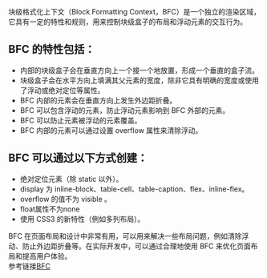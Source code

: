 块级格式化上下文（Block Formatting Context，BFC）是一个独立的渲染区域，它具有一定的特性和规则，用来控制块级盒子的布局和浮动元素的交互行为。  
## BFC 的特性包括：
* 内部的块级盒子会在垂直方向上一个接一个地放置，形成一个垂直的盒子流。  
* 块级盒子会在水平方向上填满其父元素的宽度，除非它具有明确的宽度或使用了浮动或绝对定位等属性。  
* BFC 内部的元素会在垂直方向上发生外边距折叠。  
* BFC 可以包含浮动的元素，防止浮动元素影响到 BFC 外部的元素。  
* BFC 可以防止元素被浮动的元素覆盖。  
* BFC 内部的元素可以通过设置 overflow 属性来清除浮动。  
## BFC 可以通过以下方式创建：
* 绝对定位元素（除 static 以外）。  
* display 为 inline-block、table-cell、table-caption、flex、inline-flex。  
* overflow 的值不为 visible 。  
* float属性不为none  
* 使用 CSS3 的新特性（例如多列布局）。  

BFC 在页面布局和设计中非常有用，可以用来解决一些布局问题，例如清除浮动、防止外边距折叠等。在实际开发中，可以通过合理地使用 BFC 来优化页面布局和提高用户体验。  
参考链接[BFC](https://juejin.cn/post/6960866014384881671)